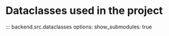 # Dataclasses used in the project

::: backend.src.dataclasses
    options: 
        show_submodules: true
